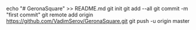 echo "# GeronaSquare" >> README.md
git init
git add --all
git commit -m "first commit"
git remote add origin https://github.com/VadimSerov/GeronaSquare.git
git push -u origin master
